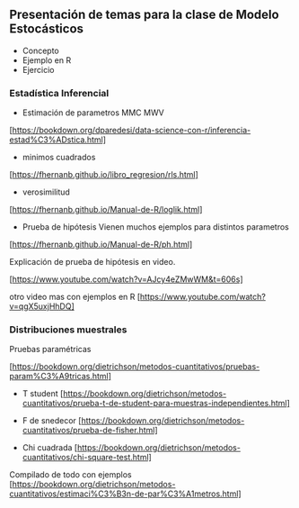## Presentación de temas para la clase de Modelo Estocásticos

- Concepto
- Ejemplo en R
- Ejercicio

### Estadística Inferencial
- Estimación de parametros MMC MWV

[https://bookdown.org/dparedesi/data-science-con-r/inferencia-estad%C3%ADstica.html]

- minimos cuadrados

[https://fhernanb.github.io/libro_regresion/rls.html]

- verosimilitud

[https://fhernanb.github.io/Manual-de-R/loglik.html]

- Prueba de hipótesis
Vienen muchos ejemplos para distintos parametros

[https://fhernanb.github.io/Manual-de-R/ph.html]

Explicación de prueba de hipótesis en video.

[https://www.youtube.com/watch?v=AJcy4eZMwWM&t=606s]

otro video mas con ejemplos en R
[https://www.youtube.com/watch?v=qgX5uxjHhDQ]




### Distribuciones muestrales

Pruebas paramétricas

[https://bookdown.org/dietrichson/metodos-cuantitativos/pruebas-param%C3%A9tricas.html]

- T student
[https://bookdown.org/dietrichson/metodos-cuantitativos/prueba-t-de-student-para-muestras-independientes.html]

- F de snedecor
[https://bookdown.org/dietrichson/metodos-cuantitativos/prueba-de-fisher.html]

- Chi cuadrada
[https://bookdown.org/dietrichson/metodos-cuantitativos/chi-square-test.html]




Compilado de todo con ejemplos
[https://bookdown.org/dietrichson/metodos-cuantitativos/estimaci%C3%B3n-de-par%C3%A1metros.html]
